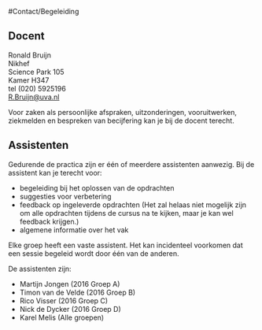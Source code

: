 #Contact/Begeleiding

## Docent
Ronald Bruijn   
Nikhef  
Science Park 105   
Kamer H347  
tel (020) 5925196   
<R.Bruijn@uva.nl>  

Voor zaken als persoonlijke afspraken, uitzonderingen, vooruitwerken, ziekmelden en bespreken van becijfering kan je bij de docent terecht. 

## Assistenten
Gedurende de practica zijn er één of meerdere assistenten aanwezig. Bij de 
assistent kan je terecht voor:

  * begeleiding bij het oplossen van de opdrachten
  * suggesties voor verbetering
  * feedback op ingeleverde opdrachten (Het zal helaas niet mogelijk zijn
om alle opdrachten tijdens de cursus na te kijken, maar je kan wel 
feedback krijgen.)
  * algemene informatie over het vak

Elke groep heeft een vaste assistent. Het kan incidenteel voorkomen dat een 
sessie begeleid wordt door één van de anderen.

De assistenten zijn: 


* Martijn Jongen (2016 Groep A) 
* Timon van de Velde (2016 Groep B)
* Rico Visser (2016 Groep C)
* Nick de Dycker (2016 Groep D) 
* Karel Melis (Alle groepen) 
